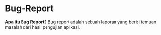 # Bug-Report
**Apa itu Bug Report?**
Bug report adalah sebuah laporan yang berisi temuan masalah dari hasil pengujian aplikasi.
